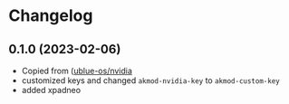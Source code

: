 # Changelog

## 0.1.0 (2023-02-06)

* Copied from ([ublue-os/nvidia](https://github.com/ublue-os/nvidia)
* customized keys and changed `akmod-nvidia-key` to `akmod-custom-key`
* added xpadneo

